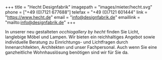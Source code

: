+++
title = "Hecht Designfabrik"
imagepath = "images/mieter/hecht.svg"
phone = ["+49 (0)7121 677688"]
telefax = "+49 (0)7121 601444"
link = "https://www.hecht.de"
email = "info@designfabrik.de"
emaillink = "mailto:info@designfabrik.de"
+++

In unserer neu gestalteten *occhiogallery by hecht* finden Sie Licht, langlebige Möbel und Lampen. Wir bieten ein reichhaltiges Angebot sowie individuelle Beratung zu Einrichtungs- und Lichtfragen durch Innenarchitekten, Architekten und unser Fachpersonal. Auch wenn Sie eine ganzheitliche Wohnhauslösung benötigen sind wir für Sie da.